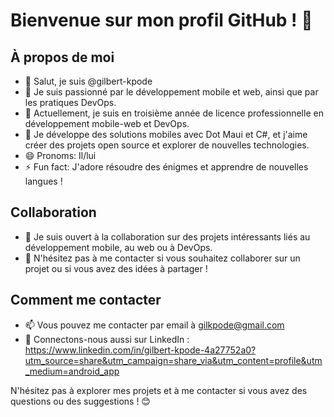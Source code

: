# Bienvenue sur mon profil GitHub ! 👋

## À propos de moi
- 👋 Salut, je suis @gilbert-kpode
- 👀 Je suis passionné par le développement mobile et web, ainsi que par les pratiques DevOps.
- 🌱 Actuellement, je suis en troisième année de licence professionnelle en développement mobile-web et DevOps.
- 💼 Je développe des solutions mobiles avec Dot Maui et C#, et j'aime créer des projets open source et explorer de nouvelles technologies.
- 😄 Pronoms: Il/lui
- ⚡️ Fun fact: J'adore résoudre des énigmes et apprendre de nouvelles langues !

## Collaboration
- 💬 Je suis ouvert à la collaboration sur des projets intéressants liés au développement mobile, au web ou à DevOps.
- 💞 N'hésitez pas à me contacter si vous souhaitez collaborer sur un projet ou si vous avez des idées à partager !

## Comment me contacter
- 📫 Vous pouvez me contacter par email à gilkpode@gmail.com
- 💼 Connectons-nous aussi sur LinkedIn : https://www.linkedin.com/in/gilbert-kpode-4a27752a0?utm_source=share&utm_campaign=share_via&utm_content=profile&utm_medium=android_app

N'hésitez pas à explorer mes projets et à me contacter si vous avez des questions ou des suggestions ! 😊

